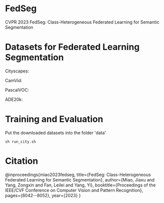 # FedSeg
CVPR 2023 FedSeg: Class-Heterogeneous Federated Learning for Semantic Segmentation


# Datasets for Federated Learning Segmentation

Cityscapes: 

CamVid: 

PascalVOC: 

ADE20k: 

# Training and Evaluation

Put the downloaded datasets into the folder 'data'
```
sh run_city.sh
```

# Citation

@inproceedings{miao2023fedseg,
  title={FedSeg: Class-Heterogeneous Federated Learning for Semantic Segmentation},
  author={Miao, Jiaxu and Yang, Zongxin and Fan, Leilei and Yang, Yi},
  booktitle={Proceedings of the IEEE/CVF Conference on Computer Vision and Pattern Recognition},
  pages={8042--8052},
  year={2023}
}
